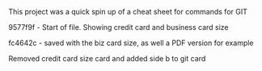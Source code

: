 This project was a quick spin up of a cheat sheet for commands for GIT

9577f9f - Start of file.  Showing credit card and business card size

fc4642c - saved with the biz card size, as well a PDF version for example

Removed credit card size card and added side b to git card